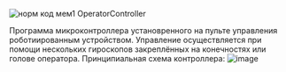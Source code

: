 ![норм код мем1](https://github.com/manpush/OperatorController/assets/64307135/cd6b53d0-4f77-4ae2-b5a5-ad3031a93519)
OperatorController

Программа микроконтроллера установренного на пульте управления роботиированным устройством. 
Управление осуществляется при помощи нескольких гироскопов закреплённых на конечностях или голове оператора.
Принципиальная схема контроллера:
![image](https://user-images.githubusercontent.com/64307135/229609914-548bbd9d-fd8f-47f3-b738-9c8117a122ae.png)
